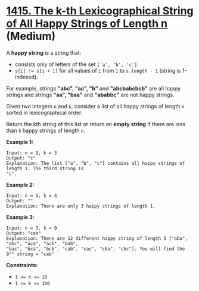 # [1415. The k-th Lexicographical String of All Happy Strings of Length n][link] (Medium)

[link]: https://leetcode.com/problems/the-k-th-lexicographical-string-of-all-happy-strings-of-length-n/

A **happy string** is a string that:

- consists only of letters of the set `['a', 'b', 'c']`.
- `s[i] != s[i + 1]` for all values of `i` from `1` to `s.length - 1` (string is 1-indexed).

For example, strings **"abc", "ac", "b"** and **"abcbabcbcb"** are all happy strings and strings
**"aa", "baa"** and **"ababbc"** are not happy strings.

Given two integers `n` and `k`, consider a list of all happy strings of length `n` sorted in
lexicographical order.

Return the kth string of this list or return an **empty string** if there are less than `k` happy
strings of length `n`.

**Example 1:**

```
Input: n = 1, k = 3
Output: "c"
Explanation: The list ["a", "b", "c"] contains all happy strings of length 1. The third string is
"c".
```

**Example 2:**

```
Input: n = 1, k = 4
Output: ""
Explanation: There are only 3 happy strings of length 1.
```

**Example 3:**

```
Input: n = 3, k = 9
Output: "cab"
Explanation: There are 12 different happy string of length 3 ["aba", "abc", "aca", "acb", "bab",
"bac", "bca", "bcb", "cab", "cac", "cba", "cbc"]. You will find the 9ᵗʰ string = "cab"
```

**Constraints:**

- `1 <= n <= 10`
- `1 <= k <= 100`
